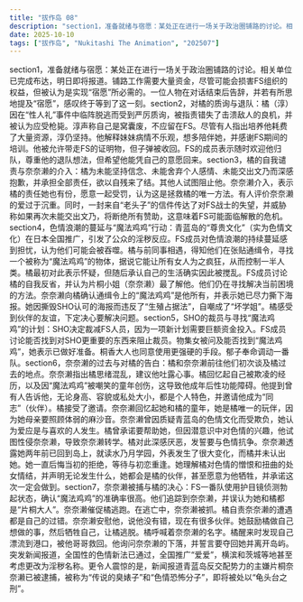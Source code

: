 ```yaml
---
title: "拔作岛 08"
description: "section1，准备就绪与宿愿：某处正在进行一场关于政治圈铺路的讨论。相关单位已完成布达，明日即将报道。铺路工作需要大量资金，尽管可能会损害FS组织的权益，但被认为是实现“宿愿”所必需的。一位人物在对话结束后告辞，并若有所思地提及“宿愿”，感叹终于等到了这一刻。section2，对橘的质询与退队：橘（淳）因在“性人礼”事件中临阵脱逃而受到严厉质询，被指责错失了击溃敌人的良机，并被认为应受枪毙。淳声称自己是窝囊废，不应留在FS。尽管有人指出培养他耗费了大量资源，淳仍坚持。他解释妹妹病情不乐观，想多陪伴她，并感谢FS期间的培训。他被允许带走FS的证明物，但子弹被收回。FS的成员表示随时欢迎他归队，尊重他的退队想法，但希望他能凭自己的意愿回来。section3，橘的自我谴责与奈奈濑的介入：橘为未能坚持信念、未能舍弃个人感情、未能交出文乃而深感抱歉，并承担全部责任，欲以自残来了结。其他人试图阻止他。奈奈濑介入，表示橘的责任她也有份，愿意一起受罚，认为这是拯救橘的唯一方法。有人评价奈奈濑的爱过于沉重。同时，一封来自“老头子”的信件传达了对FS战士的失望，并威胁称如果再次未能交出文乃，将断绝所有赞助，这意味着FS可能面临解散的危机。section4，色情浪潮的蔓延与“魔法鸡鸡”行动：青蓝岛的“尊贵文化”（实为色情文化）在日本全国推广，引发了公众的淫秽反应。FS成员对色情浪潮的持续蔓延感到担忧，认为他们可能会被吞噬。橘与前同事相遇，得知他们在张贴通缉令，寻找一个被称为“魔法鸡鸡”的物体，据说它能让所有女人为之疯狂，从而控制一半人类。橘最初对此表示怀疑，但随后承认自己的生活确实因此被搅乱。FS成员讨论橘的自我反省，并认为片桐小姐（奈奈濑）最了解他。他们仍在寻找解决当前困境的方法。奈奈濑向橘确认通缉令上的“魔法鸡鸡”是他所有，并表示她已尽力撕下海报。她因撕毁SHO认可的海报而违反了“生殖占据法”，自嘲成了“坏学姐”。橘感受到伙伴的友谊，下定决心要解决问题。section5，SHO的裁员与寻找“魔法鸡鸡”的计划：SHO决定裁减FS人员，因为一项新计划需要巨额资金投入。FS成员讨论能否找到对SHO更重要的东西来阻止裁员。物集女被问及能否找到“魔法鸡鸡”，她表示已做好准备。桐香大人也同意使用更强硬的手段。郁子奉命调动一番队。section6，奈奈濑的过去与对橘的告白：橘和奈奈濑前往他们初次谈及橘过去的地点。奈奈濑指出橘思绪混乱，建议他吐露心事。橘回忆起自己被欺凌的经历，以及因“魔法鸡鸡”被嘲笑的童年创伤，这导致他成年后性功能障碍。他提到曾有人告诉他，无论身高、容貌或私处大小，都是个人特色，并邀请他成为“同志”（伙伴）。橘接受了邀请。奈奈濑回忆起她和橘的童年，她是橘唯一的玩伴，因为她母亲要照顾体弱的麻沙音。奈奈濑曾因质疑青蓝岛的色情文化而受欺负，她认为爱应是与喜欢的人发生。橘曾承诺要帮助她，但因潜意识中对色情的兴趣，他试图性侵奈奈濑，导致奈奈濑转学。橘对此深感厌恶，发誓要与色情抗争。奈奈濑透露她两年前已回到岛上，就读水乃月学园，外表发生了很大变化，而橘并未认出她。她一直后悔当初的拒绝，等待与初恋重逢。她理解橘对色情的憎恨和扭曲的处女情结，并声明无论发生什么，她都会是橘的伙伴，甚至愿意为他牺牲，并承诺这次一定会做到。section7，奈奈濑被捕与橘的决心：FS一番队使用护目镜侦测勃起状态，确认“魔法鸡鸡”的准确率很高。他们追踪到奈奈濑，并误认为她和橘都是“片桐大人”。奈奈濑催促橘逃跑。在逃亡中，奈奈濑被抓。橘自责奈奈濑的遭遇都是自己的过错。奈奈濑安慰他，说他没有错，现在有很多伙伴。她鼓励橘做自己想做的事，然后牺牲自己，让橘逃脱。橘呼喊着奈奈濑的名字。橘醒来时发现自己漂流到港口，被他哥哥救回。他询问奈奈濑的下落，并誓言要夺回她并离开岛屿。突发新闻报道，全国性的色情新法已通过，全国推广“爱爱”，横滨和茨城等地甚至考虑更改为淫秽名称。更令人震惊的是，新闻报道青蓝岛反交配势力的主嫌片桐奈奈濑已被逮捕，被称为“传说的臭婊子”和“色情恐怖分子”，即将被处以“龟头台之刑”。"
date: 2025-10-10
tags: ["拔作岛", "Nukitashi The Animation", "202507"]
---
```


section1，准备就绪与宿愿：某处正在进行一场关于政治圈铺路的讨论。相关单位已完成布达，明日即将报道。铺路工作需要大量资金，尽管可能会损害FS组织的权益，但被认为是实现“宿愿”所必需的。一位人物在对话结束后告辞，并若有所思地提及“宿愿”，感叹终于等到了这一刻。section2，对橘的质询与退队：橘（淳）因在“性人礼”事件中临阵脱逃而受到严厉质询，被指责错失了击溃敌人的良机，并被认为应受枪毙。淳声称自己是窝囊废，不应留在FS。尽管有人指出培养他耗费了大量资源，淳仍坚持。他解释妹妹病情不乐观，想多陪伴她，并感谢FS期间的培训。他被允许带走FS的证明物，但子弹被收回。FS的成员表示随时欢迎他归队，尊重他的退队想法，但希望他能凭自己的意愿回来。section3，橘的自我谴责与奈奈濑的介入：橘为未能坚持信念、未能舍弃个人感情、未能交出文乃而深感抱歉，并承担全部责任，欲以自残来了结。其他人试图阻止他。奈奈濑介入，表示橘的责任她也有份，愿意一起受罚，认为这是拯救橘的唯一方法。有人评价奈奈濑的爱过于沉重。同时，一封来自“老头子”的信件传达了对FS战士的失望，并威胁称如果再次未能交出文乃，将断绝所有赞助，这意味着FS可能面临解散的危机。section4，色情浪潮的蔓延与“魔法鸡鸡”行动：青蓝岛的“尊贵文化”（实为色情文化）在日本全国推广，引发了公众的淫秽反应。FS成员对色情浪潮的持续蔓延感到担忧，认为他们可能会被吞噬。橘与前同事相遇，得知他们在张贴通缉令，寻找一个被称为“魔法鸡鸡”的物体，据说它能让所有女人为之疯狂，从而控制一半人类。橘最初对此表示怀疑，但随后承认自己的生活确实因此被搅乱。FS成员讨论橘的自我反省，并认为片桐小姐（奈奈濑）最了解他。他们仍在寻找解决当前困境的方法。奈奈濑向橘确认通缉令上的“魔法鸡鸡”是他所有，并表示她已尽力撕下海报。她因撕毁SHO认可的海报而违反了“生殖占据法”，自嘲成了“坏学姐”。橘感受到伙伴的友谊，下定决心要解决问题。section5，SHO的裁员与寻找“魔法鸡鸡”的计划：SHO决定裁减FS人员，因为一项新计划需要巨额资金投入。FS成员讨论能否找到对SHO更重要的东西来阻止裁员。物集女被问及能否找到“魔法鸡鸡”，她表示已做好准备。桐香大人也同意使用更强硬的手段。郁子奉命调动一番队。section6，奈奈濑的过去与对橘的告白：橘和奈奈濑前往他们初次谈及橘过去的地点。奈奈濑指出橘思绪混乱，建议他吐露心事。橘回忆起自己被欺凌的经历，以及因“魔法鸡鸡”被嘲笑的童年创伤，这导致他成年后性功能障碍。他提到曾有人告诉他，无论身高、容貌或私处大小，都是个人特色，并邀请他成为“同志”（伙伴）。橘接受了邀请。奈奈濑回忆起她和橘的童年，她是橘唯一的玩伴，因为她母亲要照顾体弱的麻沙音。奈奈濑曾因质疑青蓝岛的色情文化而受欺负，她认为爱应是与喜欢的人发生。橘曾承诺要帮助她，但因潜意识中对色情的兴趣，他试图性侵奈奈濑，导致奈奈濑转学。橘对此深感厌恶，发誓要与色情抗争。奈奈濑透露她两年前已回到岛上，就读水乃月学园，外表发生了很大变化，而橘并未认出她。她一直后悔当初的拒绝，等待与初恋重逢。她理解橘对色情的憎恨和扭曲的处女情结，并声明无论发生什么，她都会是橘的伙伴，甚至愿意为他牺牲，并承诺这次一定会做到。section7，奈奈濑被捕与橘的决心：FS一番队使用护目镜侦测勃起状态，确认“魔法鸡鸡”的准确率很高。他们追踪到奈奈濑，并误认为她和橘都是“片桐大人”。奈奈濑催促橘逃跑。在逃亡中，奈奈濑被抓。橘自责奈奈濑的遭遇都是自己的过错。奈奈濑安慰他，说他没有错，现在有很多伙伴。她鼓励橘做自己想做的事，然后牺牲自己，让橘逃脱。橘呼喊着奈奈濑的名字。橘醒来时发现自己漂流到港口，被他哥哥救回。他询问奈奈濑的下落，并誓言要夺回她并离开岛屿。突发新闻报道，全国性的色情新法已通过，全国推广“爱爱”，横滨和茨城等地甚至考虑更改为淫秽名称。更令人震惊的是，新闻报道青蓝岛反交配势力的主嫌片桐奈奈濑已被逮捕，被称为“传说的臭婊子”和“色情恐怖分子”，即将被处以“龟头台之刑”。